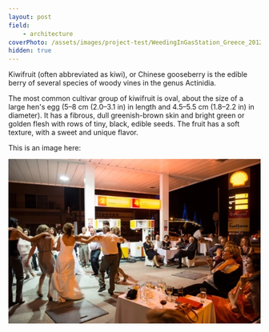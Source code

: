 ```yaml
---
layout: post
field: 
    - architecture
coverPhoto: /assets/images/project-test/WeedingInGasStation_Greece_2012.webp
hidden: true
---
```


Kiwifruit (often abbreviated as kiwi), or Chinese gooseberry is the
edible berry of several species of woody vines in the genus Actinidia.

The most common cultivar group of kiwifruit is oval, about the size of
a large hen's egg (5–8 cm (2.0–3.1 in) in length and 4.5–5.5 cm
(1.8–2.2 in) in diameter). It has a fibrous, dull greenish-brown skin
and bright green or golden flesh with rows of tiny, black, edible
seeds. The fruit has a soft texture, with a sweet and unique flavor.

This is an image here:

![1.this is an image test](/assets/images/project-test/WeedingInGasStation_Greece_2012.webp)